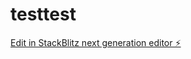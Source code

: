 # testtest

[Edit in StackBlitz next generation editor ⚡️](https://stackblitz.com/~/github.com/userblaname/testtest)